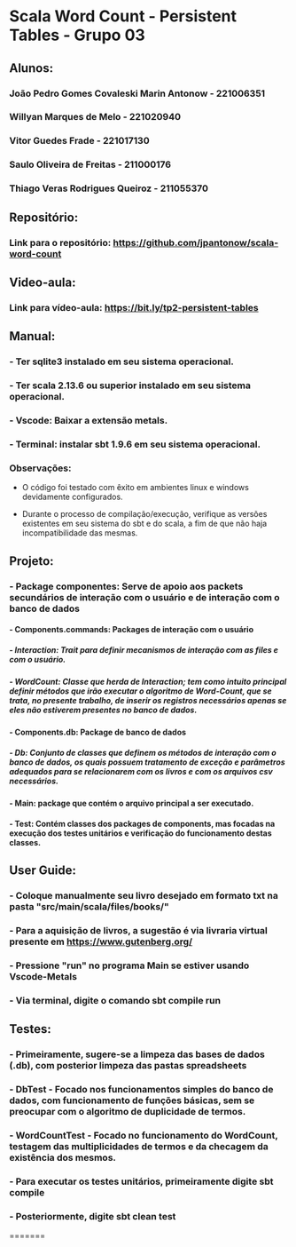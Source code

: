 # Scala Word Count - Persistent Tables - Grupo 03

## Alunos:
### João Pedro Gomes Covaleski Marin Antonow - 221006351
### Willyan Marques de Melo - 221020940
### Vitor Guedes Frade - 221017130
### Saulo Oliveira de Freitas - 211000176
### Thiago Veras Rodrigues Queiroz - 211055370

## Repositório:
### Link para o repositório: https://github.com/jpantonow/scala-word-count
## Video-aula:
### Link para vídeo-aula: https://bit.ly/tp2-persistent-tables

## Manual:
### - Ter sqlite3 instalado em seu sistema operacional.
### - Ter scala 2.13.6 ou superior instalado em seu sistema operacional.
### - Vscode: Baixar a extensão metals.
### - Terminal: instalar sbt 1.9.6 em seu sistema operacional.
### Observações: 

- O código foi testado com êxito em ambientes linux e windows devidamente configurados.

- Durante o processo de compilação/execução, verifique as versões existentes em seu sistema do sbt e do scala, a fim de que não haja incompatibilidade das mesmas.

## Projeto:
### - Package componentes: Serve de apoio aos packets secundários de interação com o usuário e de interação com o banco de dados
#### - Components.commands: Packages de interação com o usuário
##### - Interaction: Trait para definir mecanismos de interação com as files e com o usuário.
##### - WordCount: Classe que herda de Interaction; tem como intuito principal definir métodos que irão executar o algoritmo de Word-Count, que se trata, no presente trabalho, de inserir os registros necessários apenas se eles não estiverem presentes no banco de dados.

#### - Components.db: Package de banco de dados
##### - Db: Conjunto de classes que definem os métodos de interação com o banco de dados, os quais possuem tratamento de exceção e parâmetros adequados para se relacionarem com os livros e com os arquivos csv necessários.

#### - Main: package que contém o arquivo principal a ser executado.

#### - Test: Contém classes dos packages de components, mas focadas na execução dos testes unitários e verificação do funcionamento destas classes. 


## User Guide:
### - Coloque manualmente seu livro desejado em formato txt na pasta "src/main/scala/files/books/"
### - Para a aquisição de livros, a sugestão é via livraria virtual presente em https://www.gutenberg.org/
### - Pressione "run" no programa Main se estiver usando Vscode-Metals
### - Via terminal, digite o comando sbt compile run

## Testes: 
### - Primeiramente, sugere-se a limpeza das bases de dados (.db), com posterior limpeza das pastas spreadsheets
### - DbTest - Focado nos funcionamentos simples do banco de dados, com funcionamento de funções básicas, sem se preocupar com o algoritmo de duplicidade de termos.
### - WordCountTest - Focado no funcionamento do WordCount, testagem das multiplicidades de termos e da checagem da existência dos mesmos.
### - Para executar os testes unitários, primeiramente digite sbt compile
### - Posteriormente, digite sbt clean test
=======

